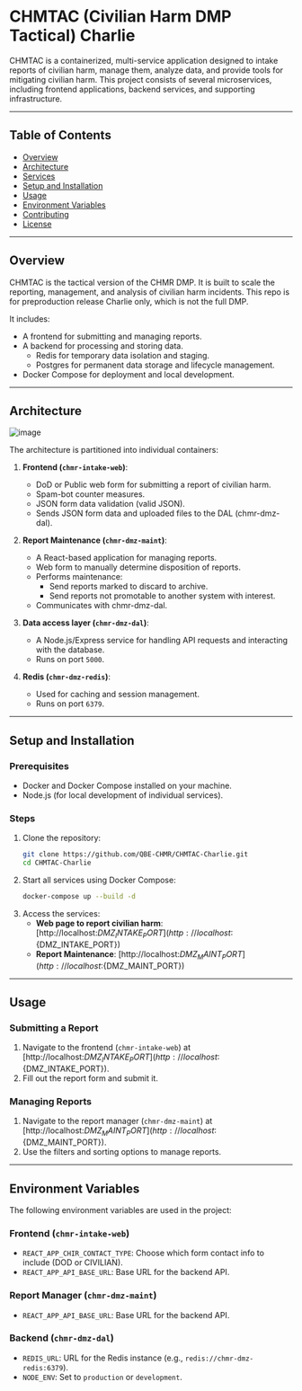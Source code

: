 # CHMTAC (Civilian Harm DMP Tactical) Charlie

CHMTAC is a containerized, multi-service application designed to intake reports of civilian harm, manage them, analyze data, and provide tools for mitigating civilian harm. This project consists of several microservices, including frontend applications, backend services, and supporting infrastructure.

---

## **Table of Contents**
- [Overview](#overview)
- [Architecture](#architecture)
- [Services](#services)
- [Setup and Installation](#setup-and-installation)
- [Usage](#usage)
- [Environment Variables](#environment-variables)
- [Contributing](#contributing)
- [License](#license)

---

## **Overview**
CHMTAC is the tactical version of the CHMR DMP. It is built to scale the reporting, management, and analysis of civilian harm incidents. This repo is for preproduction release Charlie only, which is not the full DMP.

It includes:
- A frontend for submitting and managing reports.
- A backend for processing and storing data.
   - Redis for temporary data isolation and staging.
   - Postgres for permanent data storage and lifecycle management.
- Docker Compose for deployment and local development.

---

## **Architecture**
![image](https://github.com/user-attachments/assets/6f655d96-f03f-4865-ba3b-a2d41c46e60a)


The architecture is partitioned into individual containers:

1. **Frontend (`chmr-intake-web`)**:
   - DoD or Public web form for submitting a report of civilian harm.
   - Spam-bot counter measures.
   - JSON form data validation (valid JSON).
   - Sends JSON form data and uploaded files to the DAL (chmr-dmz-dal).

2. **Report Maintenance (`chmr-dmz-maint`)**:
   - A React-based application for managing reports.
   - Web form to manually determine disposition of reports.
   - Performs maintenance:
      - Send reports marked to discard to archive.
      - Send reports not promotable to another system with interest.
   - Communicates with chmr-dmz-dal.

3. **Data access layer (`chmr-dmz-dal`)**:
   - A Node.js/Express service for handling API requests and interacting with the database.
   - Runs on port `5000`.

4. **Redis (`chmr-dmz-redis`)**:
   - Used for caching and session management.
   - Runs on port `6379`.

---

## **Setup and Installation**

### **Prerequisites**
- Docker and Docker Compose installed on your machine.
- Node.js (for local development of individual services).

### **Steps**
1. Clone the repository:
   ```bash
   git clone https://github.com/QBE-CHMR/CHMTAC-Charlie.git
   cd CHMTAC-Charlie

2. Start all services using Docker Compose:
   ```bash
   docker-compose up --build -d

3. Access the services:
   - **Web page to report civilian harm**: [http://localhost:${DMZ_INTAKE_PORT}](http://localhost:${DMZ_INTAKE_PORT})
   - **Report Maintenance**: [http://localhost:${DMZ_MAINT_PORT}](http://localhost:${DMZ_MAINT_PORT})

---

## **Usage**

### **Submitting a Report**
1. Navigate to the frontend (`chmr-intake-web`) at [http://localhost:${DMZ_INTAKE_PORT}](http://localhost:${DMZ_INTAKE_PORT}).
2. Fill out the report form and submit it.

### **Managing Reports**
1. Navigate to the report manager (`chmr-dmz-maint`) at [http://localhost:${DMZ_MAINT_PORT}](http://localhost:${DMZ_MAINT_PORT}).
2. Use the filters and sorting options to manage reports.

---

## **Environment Variables**
The following environment variables are used in the project:

### **Frontend (`chmr-intake-web`)**
- `REACT_APP_CHIR_CONTACT_TYPE`: Choose which form contact info to include (DOD or CIVILIAN).
- `REACT_APP_API_BASE_URL`: Base URL for the backend API.

### **Report Manager (`chmr-dmz-maint`)**
- `REACT_APP_API_BASE_URL`: Base URL for the backend API.

### **Backend (`chmr-dmz-dal`)**
- `REDIS_URL`: URL for the Redis instance (e.g., `redis://chmr-dmz-redis:6379`).
- `NODE_ENV`: Set to `production` or `development`.


